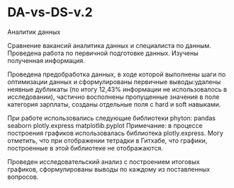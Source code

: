 # DA-vs-DS-v.2
Аналитик данных

Сравнение вакансий аналитика данных и специалиста по данным. Проведена работа по первичной подготовке данных. Изучены полученная информация.

Проведена предобработка данных, в ходе которой выполнены шаги по оптимизации данных и сформулированы первичные выводы:удалены неявные дубликаты (по итогу 12,43% информации не использовалось в исследовании), частично восполнены пропущенные значения в поле категория зарплаты, созданы отдельные поля с hard и soft навыками.

При работе использовались следующие библиотеки phyton:
pandas
seaborn
plotly.express
matplotlib.pyplot
Примечание: в процессе построения графиков использовалась библиотека plotly.express. Могу отметить, что при отображении тетрадки в Гитхабе, что графики, построенные в этой библиотеке не отображаются.

Проведен исследовательский анализ с построением итоговых графиков, сформулированы выводы по каждому из поставленных вопросов.
